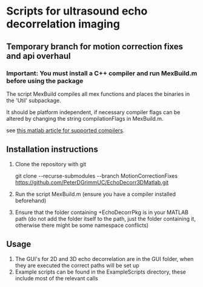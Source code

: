 # Scripts for ultrasound echo decorrelation imaging
## Temporary branch for motion correction fixes and api overhaul
### Important: You must install a C++ compiler and run MexBuild.m before using the package
The script MexBuild compiles all mex functions and places the binaries in the 'Util' subpackage.

It should be platform independent, if necessary compiler flags can be altered by changing the string compilationFlags in MexBuild.m.

see [this matlab article for supported compilers](https://www.mathworks.com/support/requirements/supported-compilers.html).

## Installation instructions
1. Clone the repository with git 

      git clone --recurse-submodules --branch MotionCorrectionFixes https://github.com/PeterDGrimmUC/EchoDecorr3DMatlab.git

2. Run the script MexBuild.m (ensure you have a compiler installed beforehand)
3. Ensure that the folder containing +EchoDecorrPkg is in your MATLAB path (do not add the folder itself to the path, just the folder containing it, otherwise there might be some namespace conflicts)

## Usage
1. The GUI's for 2D and 3D echo decorrelation are in the GUI folder, when they are executed the correct paths will be set up
2. Example scripts can be found in the ExampleScripts directory, these include most of the relevant calls 
